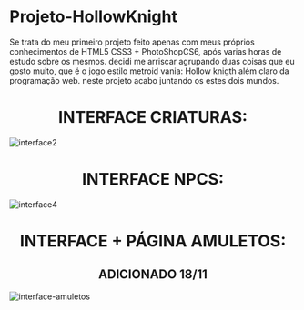 # Projeto-HollowKnight
Se trata do meu primeiro projeto feito apenas com meus próprios conhecimentos de HTML5 CSS3 + PhotoShopCS6, após varias horas de estudo sobre os mesmos. decidi me arriscar agrupando duas coisas que eu gosto muito, que é o jogo estilo metroid vania: Hollow knigth além claro da programação web. neste projeto acabo juntando os estes dois mundos.

# <div align="center"> INTERFACE CRIATURAS:</div >
![interface2](https://user-images.githubusercontent.com/86329011/202831127-fd73d582-466d-4079-b44e-c0b1022fa2a0.PNG)
# <div align="center"> INTERFACE NPCS:</div >
![interface4](https://user-images.githubusercontent.com/86329011/202831354-ebf81f37-c911-4a82-8690-c491d7fc722b.PNG)
# <div align="center"> INTERFACE + PÁGINA AMULETOS:</div >
## <div align="center">ADICIONADO 18/11</div >
  ![interface-amuletos](https://user-images.githubusercontent.com/86329011/202831533-76d87d17-74ac-473b-b406-c95c744d6e84.PNG) 

